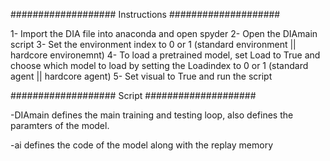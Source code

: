 ################### Instructions ####################

1- Import the DIA file into anaconda and open spyder
2- Open the DIAmain script
3- Set the environment index to 0 or 1 (standard environment || hardcore environemnt)
4- To load a pretrained model, set Load to True and choose which model to load by setting the Loadindex to 0 or 1 (standard agent || hardcore agent)
5- Set visual to True and run the script


################### Script ####################

-DIAmain defines the main training and testing loop, also defines the paramters of the model.

-ai defines the code of the model along with the replay memory